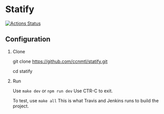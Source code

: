 # Statify
[![Actions Status](https://github.com/ccnmtl/statify/workflows/build-and-test/badge.svg)](https://github.com/ccnmtl/statify/actions)


## Configuration

1. Clone

    git clone https://github.com/ccnmtl/statify.git
    
    cd statify

2. Run
    
    Use `make dev` or `npm run dev` Use CTR-C to exit.
    
    To test, use `make all` This is what Travis and Jenkins runs to build the project.
